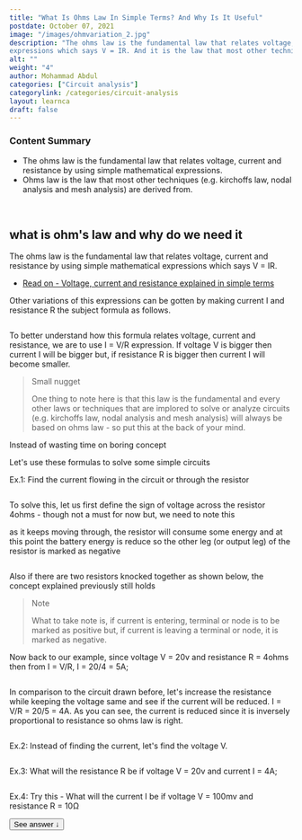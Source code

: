 ```yaml
---
title: "What Is Ohms Law In Simple Terms? And Why Is It Useful"
postdate: October 07, 2021
image: "/images/ohmvariation_2.jpg"
description: "The ohms law is the fundamental law that relates voltage, current and resistance by using simple mathematical
expressions which says V = IR. And it is the law that most other techniques like kirchoff's law is based on"
alt: ""
weight: "4"
author: Mohammad Abdul
categories: ["Circuit analysis"]
categorylink: /categories/circuit-analysis
layout: learnca
draft: false
---
```


<div class="content-summary">
<h3>Content Summary</h3>
<ul>
<li>
The <span class="text-emphasis">ohms law</span> is the fundamental law that relates voltage, current and resistance by using simple mathematical
expressions.  </li>
<li>
Ohms law is the law that most other techniques (e.g. kirchoffs law, nodal analysis and mesh analysis) are derived from.
</li>

</ul>
</div>
<br>
<div class="content">
<h2>what is ohm's law and why do we need it</h2>
<p>
The ohms law is the fundamental law that relates voltage, current and resistance by using simple mathematical
expressions which says V = IR.
</p>

<ul class="ul-in-post">
<li><a class="links-to-article" href="/learnca/what-is-voltage-current-and-resistance/">Read on -
Voltage, current and resistance explained in simple terms</a></li>
</ul>

<p>
Other variations of this expressions can be gotten by making current I and resistance R the subject formula as
follows.
</p>
<img src="/images/ohmvariation_2.jpg" alt="">
<p>
To better understand how this formula relates voltage, current and resistance, we are to use I = V/R
expression.
If voltage V is
bigger then current I will be bigger but, if resistance R is bigger then current I will become smaller. </p>

<blockquote class="blockquote">
<p class="little-nugget">Small nugget</p>
<p class="quote-text">
One thing to note here is that this law is the fundamental and every other laws
or techniques
that are implored to solve or analyze circuits (e.g. kirchoffs law, nodal analysis and mesh analysis) will
always be based on ohms law - so put this at the back of your mind.

</p>

</blockquote>
<p>Instead of wasting time on boring concept</p>
<p>Let's use these formulas to solve some simple circuits</p>
<p>
<span class="text-emphasis">Ex.1:</span> Find the current flowing in the circuit or through the resistor
</p>
<img src="/images/ex1ohmslaw_2.jpg" alt="">
<p>To solve this, let us first define the sign of voltage across the resistor 4ohms - though not a must for now
but, we need to note this</p>
<p>
as it keeps moving through, the resistor will consume some energy and at this point the battery energy is reduce
so the other leg (or output leg) of the resistor
is marked as negative</p>
<img src="/images/knockrnew_2.jpg" alt="">
<p>Also if there are two resistors knocked together as shown below, the concept explained previously still holds
</p>
<blockquote class="blockquote">
<p class="little-nugget">Note</p>
<p class="quote-text">
What to take note is, if current is entering, terminal or node is to be marked as positive but, if current
is leaving a terminal or node, it is marked as negative.
</p>

</blockquote>
<p>Now back to our example, since voltage V = 20v and resistance R = 4ohms then from I = V/R, I = 20/4 = 5A;</p>
<img src="/images/fiveampans_2 (1).jpg" alt="">

<p>In comparison to the circuit drawn before, let's increase the resistance while keeping the voltage same and
see if the current will be reduced. I = V/R = 20/5 = 4A. As you can see, the current is reduced since it is
inversely proportional to resistance so ohms law is right. </p>
<img src="/images/ex2ohms_2.jpg" alt="">

<p>
<span class="text-emphasis">Ex.2:</span> Instead of finding the current, let's find the voltage V.
</p>
<img src="/images/whatisv_2.jpg" alt="">
<p>
<span class="text-emphasis">Ex.3:</span> What will the resistance R be if voltage V = 20v and current I = 4A;
</p>
<img src="/images/whatwillrbe_2.jpg" alt="">
<p>
<span class="text-emphasis">Ex.4: Try this -</span> What will the current I
be if voltage V = 100mv and resistance R = 10&#8486
</p>
<button class="see-answer">See answer &darr;</button>

<img class="hide-show-image"  src="/images/ohmstrythis_2.jpg" alt="">

</div>
<br>
